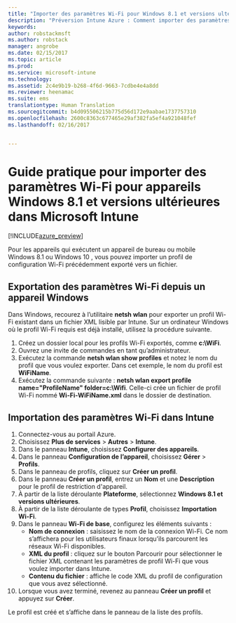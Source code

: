 ```yaml
---
title: "Importer des paramètres Wi-Fi pour Windows 8.1 et versions ultérieures | Préversion Intune Azure | Microsoft Docs"
description: "Préversion Intune Azure : Comment importer des paramètres Wi-Fi de Windows dans un profil Wi-Fi Intune."
keywords: 
author: robstackmsft
ms.author: robstack
manager: angrobe
ms.date: 02/15/2017
ms.topic: article
ms.prod: 
ms.service: microsoft-intune
ms.technology: 
ms.assetid: 2c4e9b19-b268-4f6d-9663-7cdbe4e4a8dd
ms.reviewer: heenamac
ms.suite: ems
translationtype: Human Translation
ms.sourcegitcommit: b4d095506215b775d56d172e9aabae1737757310
ms.openlocfilehash: 2600c8363c677465e29af382fa5ef4a921048fef
ms.lasthandoff: 02/16/2017


---
```


# <a name="how-to-import-wi-fi-settings-for-windows-81-and-later-devices-in-microsoft-intune"></a>Guide pratique pour importer des paramètres Wi-Fi pour appareils Windows 8.1 et versions ultérieures dans Microsoft Intune

[!INCLUDE[azure_preview](../includes/azure_preview.md)]

Pour les appareils qui exécutent un appareil de bureau ou mobile Windows 8.1 ou Windows 10 , vous pouvez importer un profil de configuration Wi-Fi précédemment exporté vers un fichier.

## <a name="export-wi-fi-settings-from-a-windows-device"></a>Exportation des paramètres Wi-Fi depuis un appareil Windows

Dans Windows, recourez à l’utilitaire **netsh wlan** pour exporter un profil Wi-Fi existant dans un fichier XML lisible par Intune. Sur un ordinateur Windows où le profil Wi-Fi requis est déjà installé, utilisez la procédure suivante.
1. Créez un dossier local pour les profils Wi-Fi exportés, comme **c:\WiFi**.
1. Ouvrez une invite de commandes en tant qu’administrateur.
1. Exécutez la commande **netsh wlan show profiles** et notez le nom du profil que vous voulez exporter. Dans cet exemple, le nom du profil est **WiFiName**.
1. Exécutez la commande suivante : **netsh wlan export profile name="ProfileName" folder=c:\Wifi**. Celle-ci crée un fichier de profil Wi-Fi nommé **Wi-Fi-WiFiName.xml** dans le dossier de destination.

## <a name="import-the-wi-fi-settings-into-intune"></a>Importation des paramètres Wi-Fi dans Intune

1. Connectez-vous au portail Azure.
2. Choisissez **Plus de services** > **Autres** > **Intune**.
3. Dans le panneau **Intune**, choisissez **Configurer des appareils**.
2. Dans le panneau **Configuration de l’appareil**, choisissez **Gérer** > **Profils**.
3. Dans le panneau de profils, cliquez sur **Créer un profil**.
4. Dans le panneau **Créer un profil**, entrez un **Nom** et une **Description** pour le profil de restriction d'appareil.
5. À partir de la liste déroulante **Plateforme**, sélectionnez **Windows 8.1 et versions ultérieures**.
6. À partir de la liste déroulante de types **Profil**, choisissez **Importation Wi-Fi**.
7. Dans le panneau **Wi-Fi de base**, configurez les éléments suivants :
    - **Nom de connexion** : saisissez le nom de la connexion Wi-Fi. Ce nom s’affichera pour les utilisateurs finaux lorsqu’ils parcourent les réseaux Wi-Fi disponibles.
    - **XML du profil** : cliquez sur le bouton Parcourir pour sélectionner le fichier XML contenant les paramètres de profil Wi-Fi que vous voulez importer dans Intune.
    - **Contenu du fichier** : affiche le code XML du profil de configuration que vous avez sélectionné.
8. Lorsque vous avez terminé, revenez au panneau **Créer un profil** et appuyez sur **Créer**.

Le profil est créé et s’affiche dans le panneau de la liste des profils.

